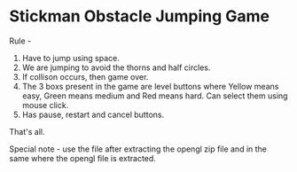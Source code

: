 # Stickman Obstacle Jumping Game

Rule - 
1. Have to jump using space.
2. We are jumping to avoid the thorns and half circles.
3. If collison occurs, then game over.
4. The 3 boxs present in the game are level buttons where Yellow means easy, Green means medium and Red means hard. Can select them using mouse click.
5. Has pause, restart and cancel buttons.

That's all.

Special note - use the file after extracting the opengl zip file and in the same where the opengl file is extracted.
